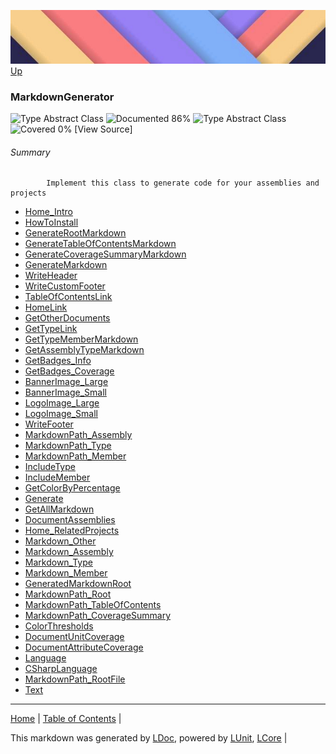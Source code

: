 ![](../Content/LDoc-banner-small.png "")
[Up](../LDoc.md)
### MarkdownGenerator
![Type Abstract Class](http://b.repl.ca/v1/Type-Abstract%20Class-lightgrey.png "") ![Documented 86%](http://b.repl.ca/v1/Documented-86%25-green.png "")
![Type Abstract Class](http://b.repl.ca/v1/Type-Abstract%20Class-lightgrey.png "") ![Covered 0%](http://b.repl.ca/v1/Covered-0%25-red.png "")
[View Source]
###### Summary

            Implement this class to generate code for your assemblies and projects
            
 - [Home_Intro](MarkdownGenerator_Home_Intro.md)
 - [HowToInstall](MarkdownGenerator_HowToInstall.md)
 - [GenerateRootMarkdown](MarkdownGenerator_GenerateRootMarkdown.md)
 - [GenerateTableOfContentsMarkdown](MarkdownGenerator_GenerateTableOfContentsMarkdown.md)
 - [GenerateCoverageSummaryMarkdown](MarkdownGenerator_GenerateCoverageSummaryMarkdown.md)
 - [GenerateMarkdown](MarkdownGenerator_GenerateMarkdown.md)
 - [WriteHeader](MarkdownGenerator_WriteHeader.md)
 - [WriteCustomFooter](MarkdownGenerator_WriteCustomFooter.md)
 - [TableOfContentsLink](MarkdownGenerator_TableOfContentsLink.md)
 - [HomeLink](MarkdownGenerator_HomeLink.md)
 - [GetOtherDocuments](MarkdownGenerator_GetOtherDocuments.md)
 - [GetTypeLink](MarkdownGenerator_GetTypeLink.md)
 - [GetTypeMemberMarkdown](MarkdownGenerator_GetTypeMemberMarkdown.md)
 - [GetAssemblyTypeMarkdown](MarkdownGenerator_GetAssemblyTypeMarkdown.md)
 - [GetBadges_Info](MarkdownGenerator_GetBadges_Info.md)
 - [GetBadges_Coverage](MarkdownGenerator_GetBadges_Coverage.md)
 - [BannerImage_Large](MarkdownGenerator_BannerImage_Large.md)
 - [BannerImage_Small](MarkdownGenerator_BannerImage_Small.md)
 - [LogoImage_Large](MarkdownGenerator_LogoImage_Large.md)
 - [LogoImage_Small](MarkdownGenerator_LogoImage_Small.md)
 - [WriteFooter](MarkdownGenerator_WriteFooter.md)
 - [MarkdownPath_Assembly](MarkdownGenerator_MarkdownPath_Assembly.md)
 - [MarkdownPath_Type](MarkdownGenerator_MarkdownPath_Type.md)
 - [MarkdownPath_Member](MarkdownGenerator_MarkdownPath_Member.md)
 - [IncludeType](MarkdownGenerator_IncludeType.md)
 - [IncludeMember](MarkdownGenerator_IncludeMember.md)
 - [GetColorByPercentage](MarkdownGenerator_GetColorByPercentage.md)
 - [Generate](MarkdownGenerator_Generate.md)
 - [GetAllMarkdown](MarkdownGenerator_GetAllMarkdown.md)
 - [DocumentAssemblies](MarkdownGenerator_DocumentAssemblies.md)
 - [Home_RelatedProjects](MarkdownGenerator_Home_RelatedProjects.md)
 - [Markdown_Other](MarkdownGenerator_Markdown_Other.md)
 - [Markdown_Assembly](MarkdownGenerator_Markdown_Assembly.md)
 - [Markdown_Type](MarkdownGenerator_Markdown_Type.md)
 - [Markdown_Member](MarkdownGenerator_Markdown_Member.md)
 - [GeneratedMarkdownRoot](MarkdownGenerator_GeneratedMarkdownRoot.md)
 - [MarkdownPath_Root](MarkdownGenerator_MarkdownPath_Root.md)
 - [MarkdownPath_TableOfContents](MarkdownGenerator_MarkdownPath_TableOfContents.md)
 - [MarkdownPath_CoverageSummary](MarkdownGenerator_MarkdownPath_CoverageSummary.md)
 - [ColorThresholds](MarkdownGenerator_ColorThresholds.md)
 - [DocumentUnitCoverage](MarkdownGenerator_DocumentUnitCoverage.md)
 - [DocumentAttributeCoverage](MarkdownGenerator_DocumentAttributeCoverage.md)
 - [Language](MarkdownGenerator_Language.md)
 - [CSharpLanguage](MarkdownGenerator_CSharpLanguage.md)
 - [MarkdownPath_RootFile](MarkdownGenerator_MarkdownPath_RootFile.md)
 - [Text](MarkdownGenerator_Text.md)
---

[Home](../../README.md) | [Table of Contents](../../TableOfContents.md) | 


This markdown was generated by [LDoc](https://github.com/CodeSingularity/LDoc), powered by [LUnit](https://github.com/CodeSingularity/LUnit), [LCore](https://github.com/CodeSingularity/LCore) | 

